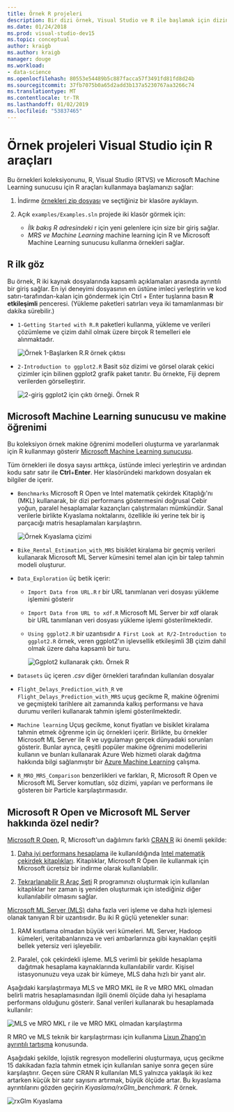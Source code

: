```yaml
---
title: Örnek R projeleri
description: Bir dizi örnek, Visual Studio ve R ile başlamak için dizini.
ms.date: 01/24/2018
ms.prod: visual-studio-dev15
ms.topic: conceptual
author: kraigb
ms.author: kraigb
manager: douge
ms.workload:
- data-science
ms.openlocfilehash: 80553e54489b5c887facca57f3491fd81fd8d24b
ms.sourcegitcommit: 37fb7075b0a65d2add3b137a5230767aa3266c74
ms.translationtype: MT
ms.contentlocale: tr-TR
ms.lasthandoff: 01/02/2019
ms.locfileid: "53837465"
---
```

# <a name="r-tools-for-visual-studio-sample-projects"></a>Örnek projeleri Visual Studio için R araçları

Bu örnekleri koleksiyonunu, R, Visual Studio (RTVS) ve Microsoft Machine Learning sunucusu için R araçları kullanmaya başlamanızı sağlar:

1. İndirme [örnekleri zip dosyası](https://github.com/Microsoft/RTVS-docs/archive/master.zip) ve seçtiğiniz bir klasöre ayıklayın.
1. Açık `examples/Examples.sln` projede iki klasör görmek için:

    - *İlk bakış R adresindeki* r için yeni gelenlere için size bir giriş sağlar.
    - *MRS ve Machine Learning* machine learning için R ve Microsoft Machine Learning sunucusu kullanma örnekleri sağlar.

## <a name="a-first-look-at-r"></a>R ilk göz

Bu örnek, R iki kaynak dosyalarında kapsamlı açıklamaları arasında ayrıntılı bir giriş sağlar. En iyi deneyimi dosyasının en üstüne imleci yerleştirin ve kod satırı-tarafından-kalan için göndermek için Ctrl + Enter tuşlarına basın **R etkileşimli** penceresi. (Yükleme paketleri satırları veya iki tamamlanması bir dakika sürebilir.)

- `1-Getting Started with R.R` paketleri kullanma, yükleme ve verileri çözümleme ve çizim dahil olmak üzere birçok R temelleri ele alınmaktadır.

    ![Örnek 1-Başlarken R.R örnek çıktısı](media/samples-getting-started-output.png)

- `2-Introduction to ggplot2.R` Basit söz dizimi ve görsel olarak çekici çizimler için bilinen ggplot2 grafik paket tanıtır. Bu örnekte, Fiji deprem verilerden görselleştirir.

    ![2-giriş ggplot2 için çıktı örneği. Örnek R](media/samples-ggplot-output.png)

## <a name="microsoft-machine-learning-server-and-machine-learning"></a>Microsoft Machine Learning sunucusu ve makine öğrenimi

Bu koleksiyon örnek makine öğrenimi modelleri oluşturma ve yararlanmak için R kullanmayı gösterir [Microsoft Machine Learning sunucusu](/machine-learning-server/what-is-machine-learning-server).

Tüm örnekleri ile dosya sayısı arttıkça, üstünde imleci yerleştirin ve ardından kodu satır satır ile **Ctrl**+**Enter**. Her klasöründeki markdown dosyaları ek bilgiler de içerir.

- `Benchmarks` Microsoft R Open ve Intel matematik çekirdek Kitaplığı'nı (MKL) kullanarak, bir dizi performans göstermesini doğrusal Cebir yoğun, paralel hesaplamalar kazançları çalıştırmaları mümkündür. Sanal verilerle birlikte Kıyaslama noktalarını, özellikle iki yerine tek bir iş parçacığı matris hesaplamaları karşılaştırın.

    ![Örnek Kıyaslama çizimi](media/samples-mro-benchmark-plot.png)

- `Bike_Rental_Estimation_with_MRS` bisiklet kiralama bir geçmiş verileri kullanarak Microsoft ML Server kümesini temel alan için bir talep tahmin modeli oluşturur. 

- `Data_Exploration` üç betik içerir:

  - `Import Data from URL.R` r bir URL tanımlanan veri dosyası yükleme işlemini gösterir
  - `Import Data from URL to xdf.R` Microsoft ML Server bir xdf olarak bir URL tanımlanan veri dosyası yükleme işlemi gösterilmektedir.
  - `Using ggplot2.R` bir uzantısıdır `A First Look at R/2-Introduction to ggplot2.R` örnek, veren ggplot2'ın işlevsellik etkileşimli 3B çizim dahil olmak üzere daha kapsamlı bir turu.

      ![Ggplot2 kullanarak çıktı. Örnek R](media/samples-3d-interactive.png)

- `Datasets` üç içeren *.csv* diğer örnekleri tarafından kullanılan dosyalar
- `Flight_Delays_Prediction_with_R` ve `Flight_Delays_Prediction_with_MRS` uçuş gecikme R, makine öğrenimi ve geçmişteki tarihlere ait zamanında kalkış performansı ve hava durumu verileri kullanarak tahmin işlemi gösterilmektedir. 
- `Machine learning` Uçuş gecikme, konut fiyatları ve bisiklet kiralama tahmin etmek öğrenme için üç örnekleri içerir. Birlikte, bu örnekler Microsoft ML Server ile R ve uygulamayı gerçek dünyadaki sorunları gösterir. Bunlar ayrıca, çeşitli popüler makine öğrenimi modellerini kullanın ve bunları kullanarak Azure Web hizmeti olarak dağıtma hakkında bilgi sağlanmıştır bir [Azure Machine Learning](https://azure.microsoft.com/services/machine-learning/) çalışma.

- `R_MRO_MRS_Comparison` benzerlikleri ve farkları, R, Microsoft R Open ve Microsoft ML Server komutları, söz dizimi, yapıları ve performans ile gösteren bir Particle karşılaştırmasıdır.

## <a name="whats-special-about-microsoft-r-open-and-microsoft-ml-server"></a>Microsoft R Open ve Microsoft ML Server hakkında özel nedir?

[Microsoft R Open](http://aka.ms/rtvs-r-open), R, Microsoft'un dağılımını farklı [CRAN R](https://cran.r-project.org/) iki önemli şekilde:

1. [Daha iyi performans hesaplama](https://mran.revolutionanalytics.com/rro/#intelmkl1) ile kullanıldığında [Intel matematik çekirdek kitaplıkları](https://software.intel.com/intel-mkl). Kitaplıklar, Microsoft R Open ile kullanmak için Microsoft ücretsiz bir indirme olarak kullanılabilir.

1. [Tekrarlanabilir R Araç Seti](https://mran.revolutionanalytics.com/rro/#reproducibility) R programınızı oluşturmak için kullanılan kitaplıklar her zaman iş yeniden oluşturmak için istediğiniz diğer kullanılabilir olmasını sağlar.

[Microsoft ML Server (MLS)](/machine-learning-server/what-is-machine-learning-server) daha fazla veri işleme ve daha hızlı işlemesi olanak tanıyan R bir uzantısıdır. Bu iki R güçlü yetenekler sunar:

1. RAM kısıtlama olmadan büyük veri kümeleri. ML Server, Hadoop kümeleri, veritabanlarınıza ve veri ambarlarınıza gibi kaynakları çeşitli bellek yetersiz veri işleyebilir.

1. Paralel, çok çekirdekli işleme. MLS verimli bir şekilde hesaplama dağıtmak hesaplama kaynaklarında kullanılabilir vardır. Kişisel istasyonunuzu veya uzak bir kümeye, MLS daha hızlı bir yanıt alır.

Aşağıdaki karşılaştırmaya MLS ve MRO MKL ile R ve MRO MKL olmadan belirli matris hesaplamasından ilgili önemli ölçüde daha iyi hesaplama performans olduğunu gösterir. Sanal verileri kullanarak bu hesaplamada kullanılır:

![MLS ve MRO MKL r ile ve MRO MKL olmadan karşılaştırma](media/samples-speed-comparison.png)

R MRO ve MLS teknik bir karşılaştırması için kullanıma [Lixun Zhang'ın ayrıntılı tartışma](http://htmlpreview.github.io/?https://github.com/lixzhang/R-MRO-MRS/blob/master/Introduction_to_MRO_and_MRS.html) konusunda.

Aşağıdaki şekilde, lojistik regresyon modellerini oluşturmaya, uçuş gecikme 15 dakikadan fazla tahmin etmek için kullanılan saniye sonra geçen süre karşılaştırır.  Geçen süre CRAN R kullanılan MLS yalnızca yaklaşık iki kez artarken küçük bir satır sayısını artırmak, büyük ölçüde artar. Bu kıyaslama ayrıntılarını gözden geçirin *Kıyaslama/rxGlm_benchmark. R* örnek.

![rxGlm Kıyaslama](media/samples-rxGLM-benchmark.png)
